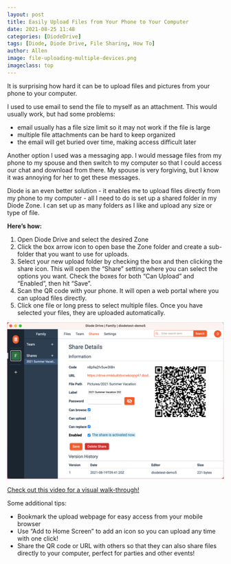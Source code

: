 ```yaml
---
layout: post
title: Easily Upload Files from Your Phone to Your Computer
date: 2021-08-25 11:48
categories: [DiodeDrive]
tags: [Diode, Diode Drive, File Sharing, How To]
author: Allen
image: file-uploading-multiple-devices.png
imageclass: top
---
```

It is surprising how hard it can be to upload files and pictures from your phone to your computer.  

I used to use email to send the file to myself as an attachment.  This would usually work, but had some problems: 
* email usually has a file size limit so it may not work if the file is large
* multiple file attachments can be hard to keep organized
* the email will get buried over time, making access difficult later

Another option I used was a messaging app.  I would message files from my phone to my spouse and then switch to my computer so that I could access our chat and download from there.  My spouse is very forgiving, but I know it was annoying for her to get these messages.  

Diode is an even better solution - it enables me to upload files directly from my phone to my computer - all I need to do is set up a shared folder in my Diode Zone.  I can set up as many folders as I like and upload any size or type of file.  

**Here’s how:**
1. Open Diode Drive and select the desired Zone
2. Click the box arrow icon to open base the Zone folder and create a sub-folder that you want to use for uploads.
3. Select your new upload folder by checking the box and then clicking the share icon.  This will open the “Share” setting where you can select the options you want.  Check the boxes for both “Can Upload” and “Enabled”, then hit “Save”.  
4. Scan the QR code with your phone.  It will open a web portal where you can upload files directly.
5. Click one file or long press to select multiple files.  Once you have selected your files, they are uploaded automatically.

<p align="center"><a href="https://vimeo.com/562684103"><img src="images/blog/file-uploading-share-zone-2.png"></a></p>

<a href="https://vimeo.com/562684103">Check out this video for a visual walk-through!</a>

Some additional tips:
* Bookmark the upload webpage for easy access from your mobile browser
* Use “Add to Home Screen” to add an icon so you can upload any time with one click!
* Share the QR code or URL with others so that they can also share files directly to your computer, perfect for parties and other events!
